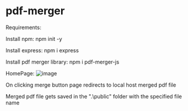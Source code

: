 # pdf-merger

Requirements:

Install npm:
npm init -y

Install express:
npm i express

Install pdf merger library:
npm i pdf-merger-js

HomePage:
![image](https://github.com/mukund31/pdf-merger/assets/93475007/1f1038da-0ce7-4703-b5f8-c88323f5ab6f)

On clicking merge button page redirects to local host merged pdf file

Merged pdf file gets saved in the ".\public" folder with the specified file name
